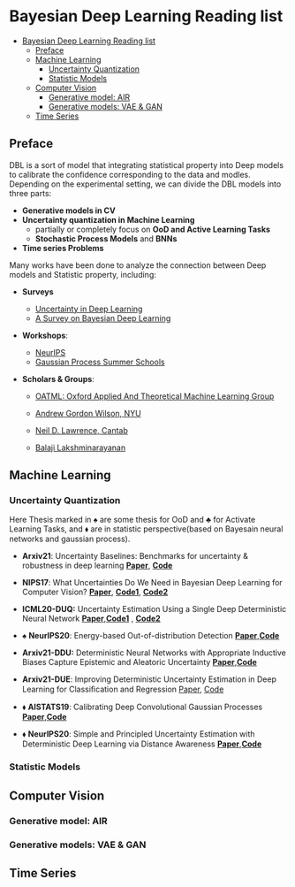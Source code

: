 # Bayesian Deep Learning Reading list

- [Bayesian Deep Learning Reading list](#bayesian-deep-learning-reading-list)
  * [Preface](#preface)
  * [Machine Learning](#machine-learning)
    + [Uncertainty Quantization](#uncertainty-quantization)
    + [Statistic Models](#statistic-models)
  * [Computer Vision](#computer-vision)
    + [Generative model: AIR](#generative-model--air)
    + [Generative models: VAE & GAN](#generative-models--vae---gan)
  * [Time Series](#time-series)

## Preface

DBL is a sort of model that integrating statistical property into Deep models to calibrate the confidence corresponding to the data and modles. Depending on the experimental setting, we can divide the DBL models into three parts:

* **Generative models in CV**
* **Uncertainty quantization in Machine Learning**
  * partially or completely focus on **OoD and Active Learning Tasks**
  *  **Stochastic Process Models** and **BNNs**
* **Time series Problems**

Many works have been done to analyze the connection between Deep models and Statistic property, including: 

* **Surveys**
  
  * [Uncertainty in Deep Learning](https://mlg.eng.cam.ac.uk/yarin/thesis/thesis.pdf)
  * [A Survey on Bayesian Deep Learning](https://dl.acm.org/doi/pdf/10.1145/3409383)
  
* **Workshops**:
  
  * [NeurIPS](http://bayesiandeeplearning.org/2019/index.html)
  * [Gaussian Process Summer Schools](https://inverseprobability.com/talks/)
  
* **Scholars & Groups**:
  
  * [OATML: Oxford Applied And Theoretical Machine Learning Group](https://oatml.cs.ox.ac.uk/tags/BDL.html#title)
  
  * [Andrew Gordon Wilson, NYU](https://cims.nyu.edu/~andrewgw/)
  
  * [Neil D. Lawrence, Cantab](https://inverseprobability.com/index.html)
  
  * [Balaji Lakshminarayanan](http://www.gatsby.ucl.ac.uk/~balaji/)
  
    
  
  

## Machine Learning

### Uncertainty Quantization

Here Thesis marked in  $\spadesuit$  are some thesis for OoD and $\clubsuit$  for Activate Learning Tasks, and $\blacklozenge$ are  in statistic perspective(based on Bayesain neural networks and gaussian process).

* **Arxiv21**: Uncertainty Baselines: Benchmarks for uncertainty & robustness in deep learning  [**Paper**](https://arxiv.org/abs/2106.04015), [**Code**](https://github.com/google/uncertainty-baselines)

* **NIPS17**: What Uncertainties Do We Need in Bayesian Deep Learning for Computer Vision?  [**Paper**](https://proceedings.neurips.cc/paper/2017/file/2650d6089a6d640c5e85b2b88265dc2b-Paper.pdf), [**Code1**](https://github.com/ShellingFord221/My-implementation-of-What-Uncertainties-Do-We-Need-in-Bayesian-Deep-Learning-for-Computer-Vision),  [**Code2**]()

* **ICML20-DUQ:** Uncertainty Estimation Using a Single Deep Deterministic Neural Network [**Paper**](http://proceedings.mlr.press/v119/van-amersfoort20a/van-amersfoort20a.pdf),[**Code1**](https://github.com/y0ast/deterministic-uncertainty-quantification) , [**Code2**](https://github.com/mr3543/deterministic_uncertainty_quantification)

* $\spadesuit$ **NeurIPS20**: Energy-based Out-of-distribution Detection [**Paper**](https://arxiv.org/pdf/2010.03759.pdf),[**Code**](https://github.com/wetliu/energy_ood)

* **Arxiv21-DDU:** Deterministic Neural Networks with Appropriate Inductive Biases Capture Epistemic and Aleatoric Uncertainty [**Paper**](https://arxiv.org/pdf/2102.11582.pdf),[**Code**](https://github.com/omegafragger/DDU)

* **Arxiv21-DUE**: Improving Deterministic Uncertainty Estimation in Deep Learning for Classiﬁcation and Regression [Paper](https://arxiv.org/pdf/2102.11409.pdf), [Code](https://github.com/y0ast/DUE)

* $\blacklozenge$ **AISTATS19**: Calibrating Deep Convolutional Gaussian Processes [**Paper**](https://ctn.zuckermaninstitute.columbia.edu/sites/default/files/content/Publications/2018/Tran%20%28Cunningham%29%2C%20Calibrating%20Deep%20Convolutional%20Gaussian%20Processes.pdf),[**Code**](https://github.com/ebonilla/convolutional_deep_gp_random_features)

* $\blacklozenge$ **NeurIPS20**: Simple and Principled Uncertainty Estimation with Deterministic Deep Learning via Distance Awareness [**Paper**](http://www.gatsby.ucl.ac.uk/~balaji/udl2020/accepted-papers/UDL2020-paper-057.pdf),[**Code**](https://github.com/google/uncertainty-baselines/tree/master/baselines)

  

### Statistic Models



## Computer Vision

### Generative model: AIR

### Generative models: VAE & GAN

## Time Series